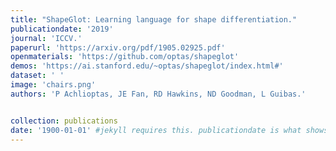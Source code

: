 ```yaml
---
title: "ShapeGlot: Learning language for shape differentiation."
publicationdate: '2019' 
journal: 'ICCV.'
paperurl: 'https://arxiv.org/pdf/1905.02925.pdf'
openmaterials: 'https://github.com/optas/shapeglot' 
demos: 'https://ai.stanford.edu/~optas/shapeglot/index.html#'
dataset: ' '
image: 'chairs.png'
authors: 'P Achlioptas, JE Fan, RD Hawkins, ND Goodman, L Guibas.'


collection: publications
date: '1900-01-01' #jekyll requires this. publicationdate is what shows up
---
```

